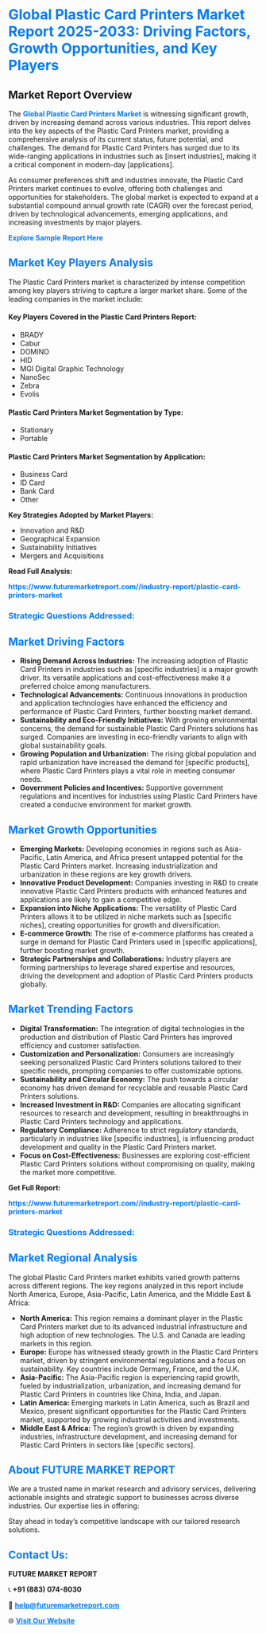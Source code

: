<h1 style="color: #007BFF;">Global Plastic Card Printers Market Report 2025-2033: Driving Factors, Growth Opportunities, and Key Players</h1>

<section id="overview">
<h2>Market Report Overview</h2>
<p>The <a href="https://www.futuremarketreport.com//industry-report/plastic-card-printers-market" style="color: #007BFF; text-decoration: none;"><strong>Global Plastic Card Printers Market</strong></a> is witnessing significant growth, driven by increasing demand across various industries. This report delves into the key aspects of the Plastic Card Printers market, providing a comprehensive analysis of its current status, future potential, and challenges. The demand for Plastic Card Printers has surged due to its wide-ranging applications in industries such as [insert industries], making it a critical component in modern-day [applications].</p>
<p>As consumer preferences shift and industries innovate, the Plastic Card Printers market continues to evolve, offering both challenges and opportunities for stakeholders. The global market is expected to expand at a substantial compound annual growth rate (CAGR) over the forecast period, driven by technological advancements, emerging applications, and increasing investments by major players.</p>
</section>

<section id="overview">
<p><a href="https://www.futuremarketreport.com//request-sample/reportId=90378" style="color: #007BFF; text-decoration: none;"><strong>Explore Sample Report Here</strong></a></p>
</section>

<section id="key-players">
<h2 style="color: #007BFF;">Market Key Players Analysis</h2>
<p>The Plastic Card Printers market is characterized by intense competition among key players striving to capture a larger market share. Some of the leading companies in the market include:</p>
<h4>Key Players Covered in the Plastic Card Printers Report:</h4>
<ul><li>BRADY</li><li>Cabur</li><li>DOMINO</li><li>HID</li><li>MGI Digital Graphic Technology</li><li>NanoSec</li><li>Zebra</li><li>Evolis</li></ul>
<h4>Plastic Card Printers Market Segmentation by Type:</h4>
<ul><li>Stationary</li><li>Portable</li></ul>

<h4>Plastic Card Printers Market Segmentation by Application:</h4>
<ul><li>Business Card</li><li>ID Card</li><li>Bank Card</li><li>Other</li></ul>
<p><strong>Key Strategies Adopted by Market Players:</strong></p>
<ul>
<li>Innovation and R&D</li>
<li>Geographical Expansion</li>
<li>Sustainability Initiatives</li>
<li>Mergers and Acquisitions</li>
</ul>
</section>

<section>
<p><strong>Read Full Analysis: </strong></p><a href="https://www.futuremarketreport.com//industry-report/plastic-card-printers-market" style="color: #007BFF; text-decoration: none;"><strong>https://www.futuremarketreport.com//industry-report/plastic-card-printers-market</strong></a>
<h3 style="color: #007BFF;">Strategic Questions Addressed:</h3>
</section>

<section id="driving-factors">
<h2 style="color: #007BFF;">Market Driving Factors</h2>
<ul>
<li><strong>Rising Demand Across Industries:</strong> The increasing adoption of Plastic Card Printers in industries such as [specific industries] is a major growth driver. Its versatile applications and cost-effectiveness make it a preferred choice among manufacturers.</li>
<li><strong>Technological Advancements:</strong> Continuous innovations in production and application technologies have enhanced the efficiency and performance of Plastic Card Printers, further boosting market demand.</li>
<li><strong>Sustainability and Eco-Friendly Initiatives:</strong> With growing environmental concerns, the demand for sustainable Plastic Card Printers solutions has surged. Companies are investing in eco-friendly variants to align with global sustainability goals.</li>
<li><strong>Growing Population and Urbanization:</strong> The rising global population and rapid urbanization have increased the demand for [specific products], where Plastic Card Printers plays a vital role in meeting consumer needs.</li>
<li><strong>Government Policies and Incentives:</strong> Supportive government regulations and incentives for industries using Plastic Card Printers have created a conducive environment for market growth.</li>
</ul>
</section>

<section id="growth-opportunities">
<h2 style="color: #007BFF;">Market Growth Opportunities</h2>
<ul>
<li><strong>Emerging Markets:</strong> Developing economies in regions such as Asia-Pacific, Latin America, and Africa present untapped potential for the Plastic Card Printers market. Increasing industrialization and urbanization in these regions are key growth drivers.</li>
<li><strong>Innovative Product Development:</strong> Companies investing in R&D to create innovative Plastic Card Printers products with enhanced features and applications are likely to gain a competitive edge.</li>
<li><strong>Expansion into Niche Applications:</strong> The versatility of Plastic Card Printers allows it to be utilized in niche markets such as [specific niches], creating opportunities for growth and diversification.</li>
<li><strong>E-commerce Growth:</strong> The rise of e-commerce platforms has created a surge in demand for Plastic Card Printers used in [specific applications], further boosting market growth.</li>
<li><strong>Strategic Partnerships and Collaborations:</strong> Industry players are forming partnerships to leverage shared expertise and resources, driving the development and adoption of Plastic Card Printers products globally.</li>
</ul>
</section>

<section id="trending-factors">
<h2 style="color: #007BFF;">Market Trending Factors</h2>
<ul>
<li><strong>Digital Transformation:</strong> The integration of digital technologies in the production and distribution of Plastic Card Printers has improved efficiency and customer satisfaction.</li>
<li><strong>Customization and Personalization:</strong> Consumers are increasingly seeking personalized Plastic Card Printers solutions tailored to their specific needs, prompting companies to offer customizable options.</li>
<li><strong>Sustainability and Circular Economy:</strong> The push towards a circular economy has driven demand for recyclable and reusable Plastic Card Printers solutions.</li>
<li><strong>Increased Investment in R&D:</strong> Companies are allocating significant resources to research and development, resulting in breakthroughs in Plastic Card Printers technology and applications.</li>
<li><strong>Regulatory Compliance:</strong> Adherence to strict regulatory standards, particularly in industries like [specific industries], is influencing product development and quality in the Plastic Card Printers market.</li>
<li><strong>Focus on Cost-Effectiveness:</strong> Businesses are exploring cost-efficient Plastic Card Printers solutions without compromising on quality, making the market more competitive.</li>
</ul>
</section>

<section>
<p><strong>Get Full Report: </strong></p><a href="https://www.futuremarketreport.com//industry-report/plastic-card-printers-market" style="color: #007BFF; text-decoration: none;"><strong>https://www.futuremarketreport.com//industry-report/plastic-card-printers-market</strong></a>
<h3 style="color: #007BFF;">Strategic Questions Addressed:</h3>
</section>


<section id="regional-analysis">
<h2 style="color: #007BFF;">Market Regional Analysis</h2>
<p>The global Plastic Card Printers market exhibits varied growth patterns across different regions. The key regions analyzed in this report include North America, Europe, Asia-Pacific, Latin America, and the Middle East & Africa:</p>
<ul>
<li><strong>North America:</strong> This region remains a dominant player in the Plastic Card Printers market due to its advanced industrial infrastructure and high adoption of new technologies. The U.S. and Canada are leading markets in this region.</li>
<li><strong>Europe:</strong> Europe has witnessed steady growth in the Plastic Card Printers market, driven by stringent environmental regulations and a focus on sustainability. Key countries include Germany, France, and the U.K.</li>
<li><strong>Asia-Pacific:</strong> The Asia-Pacific region is experiencing rapid growth, fueled by industrialization, urbanization, and increasing demand for Plastic Card Printers in countries like China, India, and Japan.</li>
<li><strong>Latin America:</strong> Emerging markets in Latin America, such as Brazil and Mexico, present significant opportunities for the Plastic Card Printers market, supported by growing industrial activities and investments.</li>
<li><strong>Middle East & Africa:</strong> The region’s growth is driven by expanding industries, infrastructure development, and increasing demand for Plastic Card Printers in sectors like [specific sectors].</li>
</ul>
</section>

<footer>
<h2 style="color: #007BFF;">About FUTURE MARKET REPORT</h2>
<p>We are a trusted name in market research and advisory services, delivering actionable insights and strategic support to businesses across diverse industries. Our expertise lies in offering:</p>

<p>Stay ahead in today’s competitive landscape with our tailored research solutions.</p>

<h2 style="color: #007BFF;">Contact Us:</h2>
<p><strong>FUTURE MARKET REPORT</strong></p>
<p>📞 <strong>+91 (883) 074-8030</strong></p>
<p>📧 <strong><a href="mailto:help@futuremarketreport.com" style="color: #007BFF;">help@futuremarketreport.com</a></strong></p>
<p>🌐 <strong><a href="https://www.futuremarketreport.com/" style="color: #007BFF;">Visit Our Website</a></strong></p>
</footer>
